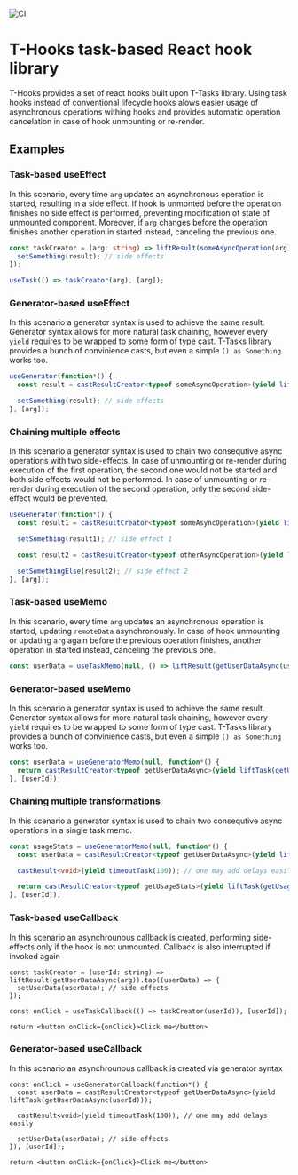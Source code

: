 ![CI](https://github.com/lammonaaf/t-hooks/workflows/CI/badge.svg)

# T-Hooks task-based React hook library

T-Hooks provides a set of react hooks built upon T-Tasks library. Using task hooks instead of conventional lifecycle hooks alows easier usage of asynchronous operations withing hooks and provides automatic operation cancelation in case of hook unmounting or re-render.

## Examples

### Task-based useEffect

In this scenario, every time ```arg``` updates an asynchronous operation is started, resulting in a side effect. If hook is unmonted before the operation finishes no side effect is performed, preventing modification of state of unmounted component. Moreover, if ```arg``` changes before the operation finishes another operation in started instead, canceling the previous one.

```ts
const taskCreator = (arg: string) => liftResult(someAsyncOperation(arg)).tap((result) => {
  setSomething(result); // side effects
});

useTask(() => taskCreator(arg), [arg]);
```

### Generator-based useEffect

In this scenario a generator syntax is used to achieve the same result. Generator syntax allows for more natural task chaining, however every ```yield``` requires to be wrapped to some form of type cast. T-Tasks library provides a bunch of convinience casts, but even a simple ```() as Something``` works too.

```ts
useGenerator(function*() {
  const result = castResultCreator<typeof someAsyncOperation>(yield liftResult(someAsyncOperation(arg)));

  setSomething(result); // side effects
}, [arg]);
```

### Chaining multiple effects

In this scenario a generator syntax is used to chain two consequtive async operations with two side-effects. In case of unmounting or re-render during execution of the first operation, the second one would not be started and both side effects would not be performed. In case of unmounting or re-render during execution of the second operation, only the second side-effect would be prevented. 

```ts
useGenerator(function*() {
  const result1 = castResultCreator<typeof someAsyncOperation>(yield liftResult(someAsyncOperation(arg)));

  setSomething(result1); // side effect 1

  const result2 = castResultCreator<typeof otherAsyncOperation>(yield liftResult(otherAsyncOperation(resilt1)));

  setSomethingElse(result2); // side effect 2
}, [arg]);
```

### Task-based useMemo

In this scenario, every time ```arg``` updates an asynchronous operation is started, updating ```remoteData``` asynchronously. In case of hook unmounting or updating ```arg``` again before the previous operation finishes, another operation in started instead, canceling the previous one.

```ts
const userData = useTaskMemo(null, () => liftResult(getUserDataAsync(userId)), [userId]);
```

### Generator-based useMemo

In this scenario a generator syntax is used to achieve the same result. Generator syntax allows for more natural task chaining, however every ```yield``` requires to be wrapped to some form of type cast. T-Tasks library provides a bunch of convinience casts, but even a simple ```() as Something``` works too.

```ts
const userData = useGeneratorMemo(null, function*() {
  return castResultCreator<typeof getUserDataAsync>(yield liftTask(getUserDataAsync(userId)));
}, [userId]);
```

### Chaining multiple transformations

In this scenario a generator syntax is used to chain two consequtive async operations in a single task memo.

```ts
const usageStats = useGeneratorMemo(null, function*() {
  const userData = castResultCreator<typeof getUserDataAsync>(yield liftTask(getUserDataAsync(userId)));

  castResult<void>(yield timeoutTask(100)); // one may add delays easily

  return castResultCreator<typeof getUsageStats>(yield liftTask(getUsageStats(userData)));
}, [userId]);
```

### Task-based useCallback

In this scenario an asynchrounous callback is created, performing side-effects only if the hook is not unmounted. Callback is also interrupted if invoked again

```tsx
const taskCreator = (userId: string) => liftResult(getUserDataAsync(arg)).tap((userData) => {
  setUserData(userData); // side effects
});

const onClick = useTaskCallback(() => taskCreator(userId)), [userId]);

return <button onClick={onClick}>Click me</button>
```

### Generator-based useCallback

In this scenario an asynchrounous callback is created via generator syntax

```tsx
const onClick = useGeneratorCallback(function*() {
  const userData = castResultCreator<typeof getUserDataAsync>(yield liftTask(getUserDataAsync(userId)));

  castResult<void>(yield timeoutTask(100)); // one may add delays easily

  setUserData(userData); // side-effects
}), [userId]);

return <button onClick={onClick}>Click me</button>
```
